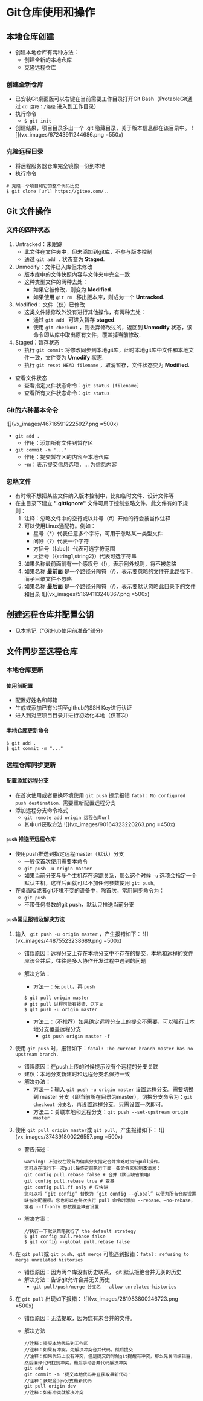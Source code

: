 # Git仓库使用和操作
## 本地仓库创建
- 创建本地仓库有两种方法：
    - 创建全新的本地仓库
    - 克隆远程仓库

### 创建全新仓库
- 已安装Git桌面版可以右键在当前需要工作目录打开Git Bash（ProtableGit通过 `cd 盘符：/路径` 进入到工作目录）
- 执行命令
    - `$ git init`
- 创建结果，项目目录多出一个 .git 隐藏目录，关于版本信息都在该目录中。
    ![](vx_images/67243911244686.png =550x)

### 克隆远程目录
- 将远程服务器仓库完全镜像一份到本地
- 执行命令

```
# 克隆一个项目和它的整个代码历史
$ git clone [url] https://gitee.com/..
```

## Git 文件操作

### 文件的四种状态
1. Untracked：未跟踪
    - 此文件在文件夹中，但未添加到git库，不参与版本控制
    - 通过 `git add .` 状态变为 **Staged**.
2. Unmodify：文件已入库但未修改
    - 版本库中的文件快照内容与文件夹中完全一致
    - 这种类型文件的两种去处：
        - 如果它被修改，则变为 **Modified**.
        - 如果使用 `git rm ` 移出版本库，则成为一个 **Untracked**.
3. Modified：文件（仅）已修改
    - 这类文件除修改外没有进行其他操作，有两种去处：
        - 通过 `git add ` 可进入暂存 **staged**.
        - 使用 `git checkout` ，则丢弃修改过的，返回到 **Unmodify** 状态，该命令即从库中取出原有文件，覆盖掉当前修改.
4. Staged：暂存状态
    - 执行 `git commit` 将修改同步到本地git库，此时本地git库中文件和本地文件一致，文件变为 **Umodify** 状态.
    - 执行 `git reset HEAD filename` ，取消暂存，文件状态变为 **Modified**.
- 查看文件状态
    - 查看指定文件状态命令：`git status [filename]`
    - 查看所有文件状态命令：`git status`

### Git的六种基本命令
![](vx_images/467165912225927.png =500x)
- `git add .`
    - 作用：添加所有文件到暂存区
- `git commit -m "..."`
    - 作用：提交暂存区的内容至本地仓库
    - -m：表示提交信息选项，... 为信息内容

### 忽略文件
- 有时候不想把某些文件纳入版本控制中，比如临时文件、设计文件等
- 在主目录下建立 **".gittignore"** 文件可用于控制忽略文件，此文件有如下规则：
    1. 注释：忽略文件中的空行或以井号（#）开始的行会被当作注释
    2. 可以使用Linux通配符。例如：
        - 星号（*）代表任意多个字符，可用于忽略某一类型文件
        - 问好（?）代表一个字符
        - 方括号（[abc]）代表可选字符范围
        - 大括号（{string1,string2}）代表可选字符串
    3. 如果名称最前面前有一个感叹号（!），表示例外规则，将不被忽略
    4. 如果名称 **最前面** 是一个路径分隔符（/），表示要忽略的文件在此路径下，而子目录文件不忽略
    5. 如果名称 **最后面** 是一个路径分隔符（/），表示要默认忽略此目录下的文件和目录
    ![](vx_images/51694113248367.png =500x)


## 创建远程仓库并配置公钥
- 见本笔记（“GitHub使用前准备”部分）

## 文件同步至远程仓库
### 本地仓库更新
#### 使用前配置
- 配置好姓名和邮箱
- 生成或添加已有公钥至github的SSH Key进行认证
- 进入到对应项目目录并进行初始化本地（仅首次）
#### 本地仓库更新命令

```
$ git add .
$ git commit -m "..."
```

### 远程仓库同步更新
#### 配置添加远程分支
- 在首次使用或者更换环境使用 `git push` 提示报错 `fatal: No configured push destination.` 需要重新配置远程分支
- 添加远程分支命令格式
    - `git remote add origin 远程仓库url`
    - 其中url获取方法
        ![](vx_images/90164323220263.png =450x)

#### `push` 推送至远程仓库
- 使用push推送到指定远程master（默认）分支
    - 一般仅首次使用需要本命令
    - `git push -u origin master`
    - 如果当前分支与多个主机存在追踪关系，那么这个时候 `-u` 选项会指定一个默认主机，这样后面就可以不加任何参数使用 `git push`。
- 在桌面版或者git环境不变的设备中，除首次，常用同步命令为：
    - `git push`
    -  不带任何参数的git push，默认只推送当前分支

#### `push`常见报错及解决方法
1. 输入 ` git push -u origin master` ，产生报错如下：
    ![](vx_images/44875523238689.png =500x)
    - 错误原因：远程分支上存在本地分支中不存在的提交，本地和远程的文件应该合并后，往往是多人协作开发过程中遇到的问题
    - 解决方法：
        - 方法一：先 `pull`，再 `push`

        ```
        $ git pull origin master 
        # git pull 过程可能有报错，见下文
        $ git push -u origin master
        ```
        - 方法二：（不推荐）如果确定远程分支上的提交不需要，可以强行让本地分支覆盖远程分支
            - `git push origin master -f` 

2. 使用 `git push` 时，报错如下：`fatal: The current branch master has no upstream branch.`
    - 错误原因：在push上传的时候提示没有个远程的分支关联
    - 建议：本地分支新建时和远程分支名保持一致
    - 解决办法：
        - 方法一：输入 `git push -u origin master` 设置远程分支。需要切换到 master 分支（即当前所在目录为master），切换分支命令为：`git checkout 分支名`，再设置远程分支。只需设置一次即可。
        - 方法二：关联本地和远程分支：`git push --set-upstream origin master`

3. 使用 `git pull origin master`或 `git pull`，产生报错如下：
    ![](vx_images/374391800226557.png =500x)
    - 警告描述：

        ```
        warning: 不建议在没有为偏离分支指定合并策略时执行pull操作。
        您可以在执行下一次pull操作之前执行下面一条命令来抑制本消息：
        git config pull.rebase false # 合并（默认缺省策略）
        git config pull.rebase true # 变基
        git config pull.ff only # 仅快进
        您可以将 “git config” 替换为 “git config --global” 以便为所有仓库设置
        缺省的配置项。您也可以在每次执行 pull 命令时添加 --rebase、–no-rebase，
        或者 --ff-only 参数覆盖缺省设置
        ```
    - 解决方案：

        ```
        //执行一下默认策略就行了 the default strategy
        $ git config pull.rebase false
        $ git config --global pull.rebase false
        ```

4. 在 `git pull`或 `git push`、`git merge` 可能遇到报错：`fatal: refusing to merge unrelated histories`
    - 错误原因：因为两个库没有历史联系， git 默认拒绝合并无关的历史
    - 解决方法：告诉git允许合并无关历史
        - `git pull/push/merge 分支名 --allow-unrelated-histories`

5. 在 `git pull` 出现如下报错：
    ![](vx_images/281983800246723.png =500x)
    - 错误原因：无法提取，因为您有未合并的文件。
    - 解决方法

        ```
        //注释：提交本地代码到工作区
        //注释：如果有冲突，先解决冲突合并代码，然后提交
        //注释：如果代码上没有冲突，但是提交的时候git提醒有冲突，那么先关闭编辑器，然后编译代码找到冲突，最后手动合并代码解决冲突
        git add .
        git commit -m '提交本地代码并且获取最新代码'
        //注释：获取源dev分支最新代码
        git pull origin dev
        //注释：如有冲突就解决冲突
        ```

